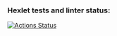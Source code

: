 ### Hexlet tests and linter status:
[![Actions Status](https://github.com/Drey/python-testing-project-lvl1/workflows/hexlet-check/badge.svg)](https://github.com/Drey/python-testing-project-lvl1/actions)